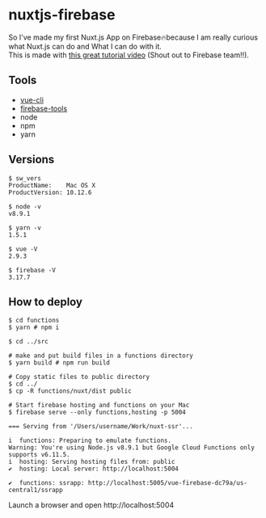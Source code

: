 # nuxtjs-firebase

So I've made my first Nuxt.js App on Firebase🔥because I am really curious what Nuxt.js can do and What I can do with it.  
This is made with [this great tutorial video](https://www.youtube.com/watch?v=ZYUWsjUxxUQ) (Shout out to Firebase team!!).

## Tools
* [vue-cli](https://github.com/vuejs/vue-cli)
* [firebase-tools](https://github.com/firebase/firebase-tools)
* node
* npm
* yarn

## Versions
```shell
$ sw_vers
ProductName:    Mac OS X
ProductVersion: 10.12.6

$ node -v
v8.9.1

$ yarn -v
1.5.1

$ vue -V
2.9.3

$ firebase -V
3.17.7
```

## How to deploy
```shell
$ cd functions
$ yarn # npm i

$ cd ../src

# make and put build files in a functions directory
$ yarn build # npm run build

# Copy static files to public directory
$ cd ../
$ cp -R functions/nuxt/dist public

# Start firebase hosting and functions on your Mac
$ firebase serve --only functions,hosting -p 5004

=== Serving from '/Users/username/Work/nuxt-ssr'...

i  functions: Preparing to emulate functions.
Warning: You're using Node.js v8.9.1 but Google Cloud Functions only supports v6.11.5.
i  hosting: Serving hosting files from: public
✔  hosting: Local server: http://localhost:5004

✔  functions: ssrapp: http://localhost:5005/vue-firebase-dc79a/us-central1/ssrapp
```
Launch a browser and open http://localhost:5004

